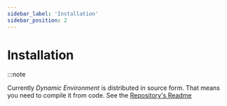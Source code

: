 ```yaml
---
sidebar_label: 'Installation'
sidebar_position: 2
---
```


# Installation

:::note

Currently _Dynamic Environment_ is distributed in source form. That means you need to compile it
from code. See the [Repository's Readme](#)